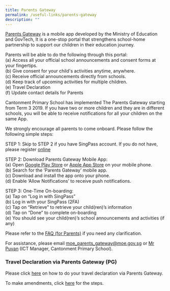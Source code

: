 ```yaml
---
title: Parents Gateway
permalink: /useful-links/parents-gateway
description: ""
---
```

[Parents Gateway](https://pg.moe.edu.sg/) is a mobile app developed by the Ministry of Education and GovTech, It is a one-stop portal that strengthens school-home partnership to support our children in their education journey.

Parents will be able to do the following through this portal: <br>
(a) Access all your official school announcements and consent forms at your fingertips. <br>
(b) Give consent for your child's activities anytime, anywhere. <br>
(c) Receive official announcements directly from schools. <br>
(d) Keep track of upcoming activities for multiple children. <br>
(e) Travel Declaration <br>
(f) Update contact details for Parents

Cantonment Primary School has implemented The Parents Gateway starting from Term 3 2019. If you have two or more children and they are in different schools, you will be able to receive notifications for all your children on the same App.

We strongly encourage all parents to come onboard. Please follow the following simple steps:

STEP 1: Skip to STEP 2 if you have SingPass account. If you do not have, please register [online](https://www.singpass.gov.sg/singpass/common/supportmain)[](https://www.singpass.gov.sg/)

STEP 2: Download Parents Gateway Mobile App: <br>
(a) Open [Google Play Store](https://play.google.com/store/apps/details?id=com.moe.pgp) or [Apple App Store](https://itunes.apple.com/sg/app/parents-gateway/id1267198708) on your mobile phone. <br>
(b) Search for the ‘Parents Gateway’ mobile app. <br>
(c) Download and install the app onto your phone. <br>
(d) Enable ‘Allow Notifications’ to receive push notifications.

STEP 3: One-Time On-boarding: <br>
(a) Tap on “Log in with SingPass” <br>
(b) Log in with your SingPass (2FA) <br>
(c) Tap on “Retrieve” to retrieve your child(ren)’s information <br>
(d) Tap on “Done” to complete on-boarding <br>
(e) You should see your child(ren)’s school announcements and activities (if any)

Please refer to the [FAQ (for Parents)](/files/FAQ-for-Parent-Gateway.pdf) if you need any clarification.

For assistance, please email moe_parents_gateway@moe.gov.sg or [Mr Puvan](https://form.gov.sg/5dc227cb11ecd70012ef9354) (ICT Manager, Cantonment Primary School).

### Travel Declaration via Parents Gateway (PG)

Please click [here](/files/Quick-Guide-to-Travel-Declaration-on-PG.pdf) on how to do your travel declaration via Parents Gateway.  
  
To make amendments, click [here](/files/Amending%20Travel%20Declarations%20on%20PG.pdf) for the steps.